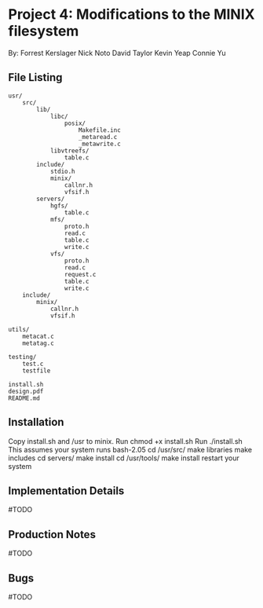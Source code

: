 Project 4: Modifications to the MINIX filesystem
================================================

By: Forrest Kerslager
    Nick Noto
    David Taylor
    Kevin Yeap
    Connie Yu

File Listing
------------

    usr/
        src/
            lib/
                libc/
                    posix/
                        Makefile.inc
                        _metaread.c
                        _metawrite.c
                libvtreefs/
                    table.c
            include/
                stdio.h
                minix/
                    callnr.h
                    vfsif.h
            servers/
                hgfs/
                    table.c
                mfs/
                    proto.h
                    read.c
                    table.c
                    write.c
                vfs/
                    proto.h
                    read.c
                    request.c
                    table.c
                    write.c
        include/
            minix/
                callnr.h
                vfsif.h
            
    utils/
        metacat.c
        metatag.c
    
    testing/
        test.c
        testfile

    install.sh
    design.pdf
    README.md


Installation
------------
Copy install.sh and /usr to minix.
Run chmod +x install.sh
Run ./install.sh
	This assumes your system runs bash-2.05
cd /usr/src/
make libraries
make includes
cd servers/
make install
cd /usr/tools/
make install
restart your system

Implementation Details
----------------------

#TODO

Production Notes
----------------

#TODO

Bugs
----

#TODO


